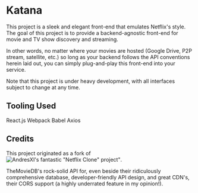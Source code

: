 # Katana

This project is a sleek and elegant front-end that emulates Netflix's style. The goal of this project is to provide a backend-agnostic front-end for movie and TV show discovery and streaming.

In other words, no matter where your movies are hosted (Google Drive, P2P stream, satellite, etc.) so long as your backend follows the API conventions herein laid out, you can simply plug-and-play this front-end into your service.

Note that this project is under heavy development, with all interfaces subject to change at any time.

## Tooling Used
React.js
Webpack
Babel
Axios

## Credits
This project originated as a fork of ![AndresXI's fantastic "Netflix Clone" project"](https://github.com/AndresXI/Netflix-Clone).

TheMovieDB's rock-solid API for, even beside their ridiculously comprehensive database, developer-friendly API design, and great CDN's, their CORS support (a highly underrated feature in my opinion!).
